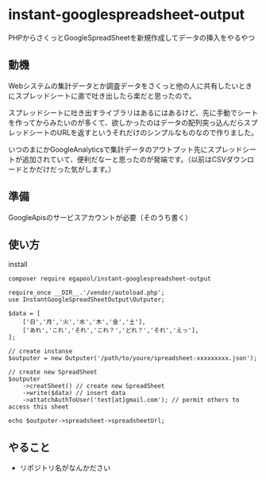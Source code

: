 # instant-googlespreadsheet-output
PHPからさくっとGoogleSpreadSheetを新規作成してデータの挿入をやるやつ

## 動機
Webシステムの集計データとか調査データをさくっと他の人に共有したいときにスプレッドシートに直で吐き出したら楽だと思ったので。

スプレッドシートに吐き出すライブラリはあるにはあるけど、先に手動でシートを作ってからみたいのが多くて、欲しかったのはデータの配列突っ込んだらスプレッドシートのURLを返すというそれだけのシンプルなものなので作りました。

いつのまにかGoogleAnalyticsで集計データのアウトプット先にスプレッドシートが追加されていて、便利だなーと思ったのが発端です。（以前はCSVダウンロードとかだけだった気がします。）


## 準備
GoogleApisのサービスアカウントが必要（そのうち書く）


## 使い方

install
```
composer require egapool/instant-googlespreadsheet-output
```

```
require_once __DIR__.'/vendor/autoload.php';
use InstantGoogleSpreadSheetOutput\Outputer;

$data = [
	['日','月','火','水','木','金','土'],
	['あれ','これ','それ','これ？','どれ？','それ','えっ'],
];

// create instanse
$outputer = new Outputer('/path/to/youre/spreadsheet-xxxxxxxxx.json');

// create new SpreadSheet
$outputer
	->creatSheet() // create new SpreadSheet
	->write($data) // insert data
	->attatchAuthToUser('test[at]gmail.com'); // permit others to access this sheet

echo $outputer->spreadsheet->spreadsheetUrl;
```

## やること

* リポジトリ名がなんかださい